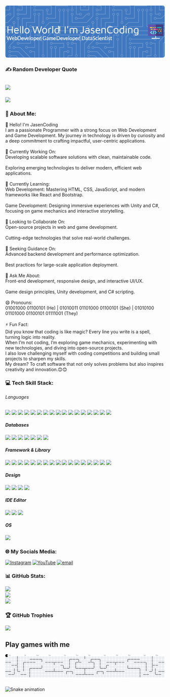 ![JasenCoding](img/github-header-2.png)
### ✍️ Random Developer Quote
![](https://quotes-github-readme.vercel.app/api?type=horizontal&theme=radical)
---
[![](https://visitcount.itsvg.in/api?id=JasenCoding&icon=0&color=0)](https://visitcount.itsvg.in)
### 💫 About Me:
👋 Hello! I'm JasenCoding<br>I am a passionate Programmer with a strong focus on Web Development and Game Development. My journey in technology is driven by curiosity and a deep commitment to crafting impactful, user-centric applications.<br><br>🔭 Currently Working On:<br>Developing scalable software solutions with clean, maintainable code.<br><br>Exploring emerging technologies to deliver modern, efficient web applications.<br><br>🌱 Currently Learning:<br>Web Development: Mastering HTML, CSS, JavaScript, and modern frameworks like React and Bootstrap.<br><br>Game Development: Designing immersive experiences with Unity and C#, focusing on game mechanics and interactive storytelling.<br><br>👯 Looking to Collaborate On:<br>Open-source projects in web and game development.<br><br>Cutting-edge technologies that solve real-world challenges.<br><br>🤝 Seeking Guidance On:<br>Advanced backend development and performance optimization.<br><br>Best practices for large-scale application deployment.<br><br>💬 Ask Me About:<br>Front-end development, responsive design, and interactive UI/UX.<br><br>Game design principles, Unity development, and C# scripting.<br><br>😄 Pronouns:<br>01001000 01100101 (He) | 01010011 01101000 01100101 (She) | 01010100 01101000 01100101 01111001 (They)<br><br>⚡ Fun Fact:<br>Did you know that coding is like magic? Every line you write is a spell, turning logic into reality.<br>When I’m not coding, I’m exploring game mechanics, experimenting with new technologies, and diving into open-source projects.<br>I also love challenging myself with coding competitions and building small projects to sharpen my skills.<br>My dream? To craft software that not only solves problems but also inspires creativity and innovation.😊😊
<!--
**JasenCoding/JasenCoding** is a ✨ _special_ ✨ repository because its `README.md` (this file) appears on your GitHub profile.

Here are some ideas to get you started:

- 🔭 I’m currently working on ...
- 🌱 I’m currently learning ...
- 👯 I’m looking to collaborate on ...
- 🤔 I’m looking for help with ...
- 💬 Ask me about ...
- 📫 How to reach me: ...
- 😄 Pronouns: ...
- ⚡ Fun fact: ...
-->

### 💻 Tech Skill Stack:

###### Languages
<img src="https://img.shields.io/badge/HTML5-E34F26?style=for-the-badge&logo=html5&logoColor=white" />
<img src="https://img.shields.io/badge/CSS3-1572B6?style=for-the-badge&logo=css3&logoColor=white" />
<img src="https://img.shields.io/badge/JavaScript-323330?style=for-the-badge&logo=javascript&logoColor=F7DF1E" />
<img src="https://img.shields.io/badge/PHP-777BB4?style=for-the-badge&logo=php&logoColor=white" />
<img src="https://img.shields.io/badge/C%2B%2B-00599C?style=for-the-badge&logo=c%2B%2B&logoColor=white" />
<img src="https://img.shields.io/badge/Go-00ADD8?style=for-the-badge&logo=go&logoColor=white" />
<img src="https://img.shields.io/badge/Perl-39457E?style=for-the-badge&logo=perl&logoColor=white}" />
<img src="https://img.shields.io/badge/Python-FFD43B?style=for-the-badge&logo=python&logoColor=blue" />
<img src="https://img.shields.io/badge/java-%23ED8B00.svg?style=for-the-badge&logo=openjdk&logoColor=white">
<img src="https://img.shields.io/badge/R-276DC3?style=for-the-badge&logo=r&logoColor=white" />
<img src="https://img.shields.io/badge/Ruby-CC342D?style=for-the-badge&logo=ruby&logoColor=whit" />
<img src="https://img.shields.io/badge/Swift-FA7343?style=for-the-badge&logo=swift&logoColor=white" />
<img src="https://img.shields.io/badge/TypeScript-007ACC?style=for-the-badge&logo=typescript&logoColor=white" />
<img src="https://img.shields.io/badge/Numpy-777BB4?style=for-the-badge&logo=numpy&logoColor=white" />
<img src="https://img.shields.io/badge/Pandas-2C2D72?style=for-the-badge&logo=pandas&logoColor=white" />
<img src="https://img.shields.io/badge/Plotly-239120?style=for-the-badge&logo=plotly&logoColor=white" />
<img src="https://img.shields.io/badge/Kotlin-B125EA?style=for-the-badge&logo=kotlin&logoColor=white">

##### Databases
<img src="https://img.shields.io/badge/MySQL-005C84?style=for-the-badge&logo=mysql&logoColor=white" />
<img src="https://img.shields.io/badge/MariaDB-003545?style=for-the-badge&logo=mariadb&logoColor=white" />
<img src="https://img.shields.io/badge/MongoDB-4EA94B?style=for-the-badge&logo=mongodb&logoColor=white" />
<img src="https://img.shields.io/badge/Sqlite-003B57?style=for-the-badge&logo=sqlite&logoColor=white" />
<img src="https://img.shields.io/badge/PostgreSQL-316192?style=for-the-badge&logo=postgresql&logoColor=white" />
<img src="https://img.shields.io/badge/phpmyadmin-6C78AF?style=for-the-badge&logo=phpmyadmin&logoColor=white" />
<img src="https://img.shields.io/badge/Oracle-F80000?style=for-the-badge&logo=Oracle&logoColor=white" />

##### Framework & Library
<img src="https://img.shields.io/badge/Alpine%20JS-8BC0D0?style=for-the-badge&logo=alpinedotjs&logoColor=black" />
<img src="https://img.shields.io/badge/Angular-DD0031?style=for-the-badge&logo=angular&logoColor=white" />
<img src="https://img.shields.io/badge/Apache-D22128?style=for-the-badge&logo=Apache&logoColor=white" />
<img src="https://img.shields.io/badge/Codeigniter-EF4223?style=for-the-badge&logo=codeigniter&logoColor=white" />
<img src="https://img.shields.io/badge/Composer-885630?style=for-the-badge&logo=Composer&logoColor=white" />
<img src="https://img.shields.io/badge/Docker-2CA5E0?style=for-the-badge&logo=docker&logoColor=white" />
<img src="https://img.shields.io/badge/Django-092E20?style=for-the-badge&logo=django&logoColor=green" />
<img src="https://img.shields.io/badge/Laravel-FF2D20?style=for-the-badge&logo=laravel&logoColor=white" />
<img src="https://img.shields.io/badge/Godot-478CBF?style=for-the-badge&logo=GodotEngine&logoColor=white" />
<img src="https://img.shields.io/badge/next%20js-000000?style=for-the-badge&logo=nextdotjs&logoColor=white" />
<img src="https://img.shields.io/badge/Nginx-009639?style=for-the-badge&logo=nginx&logoColor=white" />
<img src="https://img.shields.io/badge/Node%20js-339933?style=for-the-badge&logo=nodedotjs&logoColor=white" />
<img src="https://img.shields.io/badge/React-20232A?style=for-the-badge&logo=react&logoColor=61DAFB" />
<img src="https://img.shields.io/badge/Vue%20js-35495E?style=for-the-badge&logo=vuedotjs&logoColor=4FC08D" />
<img src="https://img.shields.io/badge/Xampp-F37623?style=for-the-badge&logo=xampp&logoColor=white" />
<img src="https://img.shields.io/badge/Laragon-0E83CD?style=for-the-badge&logo=Laragon&logoColor=white" />
<img src="https://img.shields.io/badge/GraphQl-E10098?style=for-the-badge&logo=graphql&logoColor=white" />

##### Design
<img src="https://img.shields.io/badge/Adobe%20Illustrator-FF9A00?style=for-the-badge&logo=adobe%20illustrator&logoColor=white" />
<img src="https://img.shields.io/badge/blender-%23F5792A.svg?style=for-the-badge&logo=blender&logoColor=white" />
<img src="https://img.shields.io/badge/Canva-%2300C4CC.svg?&style=for-the-badge&logo=Canva&logoColor=white" />
<img src="https://img.shields.io/badge/Figma-F24E1E?style=for-the-badge&logo=figma&logoColor=white" />

##### IDE Editor
<img src="https://img.shields.io/badge/Visual_Studio_Code-0078D4?style=for-the-badge&logo=visual%20studio%20code&logoColor=white" />
<img src="https://img.shields.io/badge/Atom-66595C?style=for-the-badge&logo=Atom&logoColor=white" />
<img src="https://img.shields.io/badge/Notepad++-90E59A.svg?style=for-the-badge&logo=notepad%2B%2B&logoColor=black" />

##### OS
<img src="https://img.shields.io/badge/Kali_Linux-557C94?style=for-the-badge&logo=kali-linux&logoColor=white">

### 🌐 My Socials Media:
[![Instagram](https://img.shields.io/badge/Instagram-%23E4405F.svg?logo=Instagram&logoColor=white)](https://instagram.com/jsennang_7) [![YouTube](https://img.shields.io/badge/YouTube-%23FF0000.svg?logo=YouTube&logoColor=white)](https://youtube.com/@IM_Jasen) [![email](https://img.shields.io/badge/Email-D14836?logo=gmail&logoColor=white)](mailto:anjasen3@gmail.com) 

### 📊 GitHub Stats:
![](https://github-readme-stats.vercel.app/api?username=JasenCoding&theme=ambient_gradient&hide_border=false&include_all_commits=true&count_private=true)<br/>
![](https://nirzak-streak-stats.vercel.app/?user=JasenCoding&theme=ambient_gradient&hide_border=false)<br/>
![](https://github-readme-stats.vercel.app/api/top-langs/?username=JasenCoding&theme=ambient_gradient&hide_border=false&include_all_commits=true&count_private=true&layout=compact)

### 🏆 GitHub Trophies
![](https://github-profile-trophy.vercel.app/?username=JasenCoding&theme=radical&no-frame=false&no-bg=false&margin-w=4)

<h2 align="left">Play games with me</h2>

<picture>
  <source media="(prefers-color-scheme: dark)" srcset="https://raw.githubusercontent.com/JasenCoding/JasenCoding/output/pacman-contribution-graph-dark.svg">
  <source media="(prefers-color-scheme: light)" srcset="https://raw.githubusercontent.com/JasenCoding/JasenCoding/output/pacman-contribution-graph.svg">
  <img alt="pacman contribution graph" src="https://raw.githubusercontent.com/JasenCoding/JasenCoding/output/pacman-contribution-graph.svg">
</picture>

###

<img src="https://raw.githubusercontent.com/JasenCoding/JasenCoding/output/snake.svg" alt="Snake animation" />

###

<!-- Proudly created with GPRM ( https://gprm.itsvg.in ) -->

